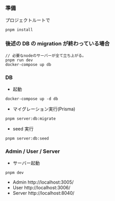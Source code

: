 ### 準備

プロジェクトルートで

```
pnpm install
```

### 後述の DB の migration が終わっている場合

```
// 必要なnodeのサーバーが全て立ち上がる。
pnpm run dev
docker-compose up db
```

### DB

- 起動

```
docker-compose up -d db
```

- マイグレーション実行(Prisma)

```
pnpm server:db:migrate
```

- seed 実行

```
pnpm server:db:seed
```

### Admin / User / Server

- サーバー起動

```
pnpm dev
```

- Admin
  http://localhost:3005/
- User
  http://localhost:3006/
- Server
  http://localhost:8040/
